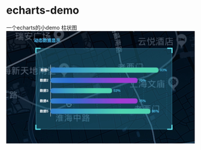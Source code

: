 # echarts-demo
一个echarts的小demo
柱状图
![image](http://github.com/yanglujie/echarts-demo/blob/master/img/demo.jpg)
